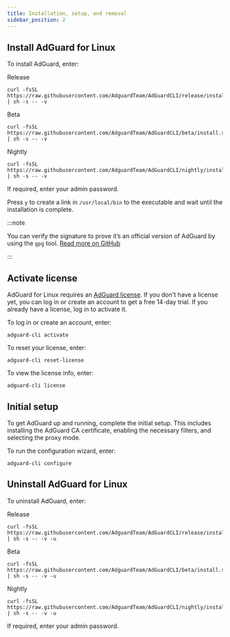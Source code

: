 ```yaml
---
title: Installation, setup, and removal
sidebar_position: 2
---
```


## Install AdGuard for Linux

To install AdGuard, enter:

Release

    curl -fsSL https://raw.githubusercontent.com/AdguardTeam/AdGuardCLI/release/install.sh | sh -s -- -v

Beta

    curl -fsSL https://raw.githubusercontent.com/AdguardTeam/AdGuardCLI/beta/install.sh | sh -s -- -v

Nightly

    curl -fsSL https://raw.githubusercontent.com/AdguardTeam/AdGuardCLI/nightly/install.sh | sh -s -- -v

If required, enter your admin password.

Press `y` to create a link in `/usr/local/bin` to the executable and wait until the installation is complete.

:::note

You can verify the signature to prove it’s an official version of AdGuard by using the `gpg` tool. [Read more on GitHub](https://github.com/AdguardTeam/AdGuardCLI?tab=readme-ov-file#verify-releases)

:::

## Activate license

AdGuard for Linux requires an [AdGuard license](https://adguard.com/license.html). If you don't have a license yet, you can log in or create an account to get a free 14-day trial. If you already have a license, log in to activate it.

To log in or create an account, enter:

    adguard-cli activate

To reset your license, enter:

    adguard-cli reset-license

To view the license info, enter:

    adguard-cli license

## Initial setup

To get AdGuard up and running, complete the initial setup. This includes installing the AdGuard CA certificate, enabling the necessary filters, and selecting the proxy mode.

To run the configuration wizard, enter:

    adguard-cli configure

## Uninstall AdGuard for Linux

To uninstall AdGuard, enter:

Release

    curl -fsSL https://raw.githubusercontent.com/AdguardTeam/AdGuardCLI/release/install.sh | sh -s -- -v -u

Beta

    curl -fsSL https://raw.githubusercontent.com/AdguardTeam/AdGuardCLI/beta/install.sh | sh -s -- -v -u

Nightly

    curl -fsSL https://raw.githubusercontent.com/AdguardTeam/AdGuardCLI/nightly/install.sh | sh -s -- -v -u

If required, enter your admin password.
